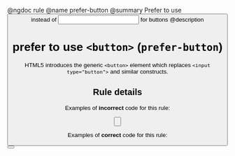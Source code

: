 @ngdoc rule
@name prefer-button
@summary Prefer to use <button> instead of <input> for buttons
@description

# prefer to use `<button>` (`prefer-button`)

HTML5 introduces the generic `<button>` element which replaces `<input type="button">` and similar constructs.

## Rule details

Examples of **incorrect** code for this rule:

<validate name="incorrect" rules="prefer-button">
<input type="button">
</validate>

Examples of **correct** code for this rule:

<validate name="correct" rules="prefer-button">
<button type="button"></button>
</validate>
